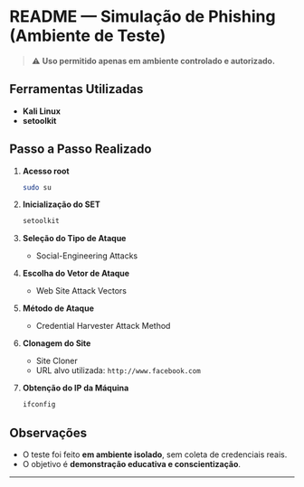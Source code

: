 # README — Simulação de Phishing (Ambiente de Teste)

> ⚠️ **Uso permitido apenas em ambiente controlado e autorizado.**

## Ferramentas Utilizadas

* **Kali Linux**
* **setoolkit**

## Passo a Passo Realizado

1. **Acesso root**

   ```bash
   sudo su
   ```

2. **Inicialização do SET**

   ```bash
   setoolkit
   ```

3. **Seleção do Tipo de Ataque**

   * Social-Engineering Attacks

4. **Escolha do Vetor de Ataque**

   * Web Site Attack Vectors

5. **Método de Ataque**

   * Credential Harvester Attack Method

6. **Clonagem do Site**

   * Site Cloner
   * URL alvo utilizada: `http://www.facebook.com`

7. **Obtenção do IP da Máquina**

   ```bash
   ifconfig
   ```

## Observações

* O teste foi feito **em ambiente isolado**, sem coleta de credenciais reais.
* O objetivo é **demonstração educativa e conscientização**.

---
